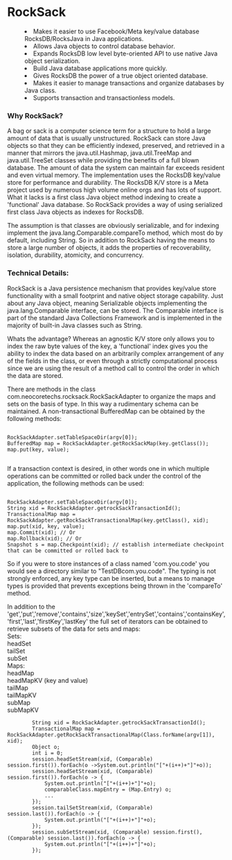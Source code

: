 <h1>RockSack</h1>
<dd>
<li/> Makes it easier to use Facebook/Meta key/value database RocksDB/RocksJava in Java applications.
<li/> Allows Java objects to control database behavior.
<li/> Expands RocksDB low level byte-oriented API to use native Java object serialization.
<li/> Build Java database applications more quickly.
<li/> Gives RocksDB the power of a true object oriented database.
<li/> Makes it easier to manage transactions and organize databases by Java class.
<li/> Supports transaction and transactionless models.
</dd>
<h3>Why RockSack?</h3>
A bag or sack is a computer science term for a structure to hold a large amount of data that is usually unstructured.
RockSack can store Java objects so that they can be efficiently indexed, preserved, and retrieved in a manner that mirrors the java.util.Hashmap, java.util.TreeMap and java.util.TreeSet classes while providing the benefits of a full blown database.
The amount of data the system can maintain far exceeds resident and even virtual memory.
The implementation uses the RocksDB key/value store for performance and durability. The RocksDB K/V store is a Meta project
used by numerous high volume online orgs and has lots of support. What it lacks is a first class Java object method indexing to
create a 'functional' Java database.
So RockSack provides a way of using serialized first class Java objects as indexes for RocksDB.
<p/>
The assumption is that classes are obviously serializable, and for indexing implement the java.lang.Comparable.compareTo method, which most do by default, including String.
So in addition to RockSack having the means to store a large number of objects, it adds the properties of recoverability,
isolation, durability, atomicity, and concurrency.
<h3>Technical Details:</h3>
RockSack is a Java persistence mechanism that provides key/value store functionality 
with a small footprint and native object storage capability. Just about any Java object, meaning Serializable objects implementing the 
java.lang.Comparable interface, can be stored. The Comparable interface 
is part of the standard Java Collections Framework and is implemented in the majority of built-in Java classes such as String.<p/>
Whats the advantage? Whereas an agnostic K/V store only allows you to index the raw byte values of the key, a 'functional' index
gives you the ability to index the data based on an arbitrarily complex arrangement of any of the fields in the class, or even through
a strictly computational process since we are using the result of a method call to control the order in which the data are stored.

There are methods in the class com.neocoretechs.rocksack.RockSackAdapter to organize the maps and sets on the basis of type. In this way a rudimentary schema can be maintained. A non-transactional BufferedMap can be obtained by the following methods:

```

RockSackAdapter.setTableSpaceDir(argv[0]);
BufferedMap map = RockSackAdapter.getRockSackMap(key.getClass());
map.put(key, value);


```

If a transaction context is desired, in other words one in which multiple operations can be committed or rolled back under the control of the application, the following methods can be used:

```

RockSackAdapter.setTableSpaceDir(argv[0]);
String xid = RockSackAdapter.getrockSackTransactionId();
TransactionalMap map = RockSackAdapter.getRockSackTransactionalMap(key.getClass(), xid);
map.put(xid, key, value);
map.Commit(xid); // Or
map.Rollback(xid); // Or
Snapshot s = map.Checkpoint(xid); // establish intermediate checkpoint that can be committed or rolled back to

```

So if you were to store instances of a class named 'com.you.code' you would see a directory similar to "TestDBcom.you.code".
The typing is not strongly enforced, any key type can be inserted, but a means to manage types is provided that prevents exceptions being thrown in the 'compareTo' method.

In addition to the 'get','put','remove','contains','size','keySet','entrySet','contains','containsKey','first','last','firstKey','lastKey' the full set of
iterators can be obtained to retrieve subsets of the data for sets and maps:<br>
Sets:<br/>
headSet<br/>
tailSet<br/>
subSet<br/>
Maps:<br/>
headMap<br/>
headMapKV (key and value)<br/>
tailMap<br/>
tailMapKV<br/>
subMap<br/>
subMapKV<br/>
```
		String xid = RockSackAdapter.getrockSackTransactionId();
		TransactionalMap map = RockSackAdapter.getRockSackTransactionalMap(Class.forName(argv[1]), xid);
		Object o;
		int i = 0;
		session.headSetStream(xid, (Comparable) session.first()).forEach(o ->System.out.println("["+(i++)+"]"+o));
		session.headSetStream(xid, (Comparable) session.first()).forEach(o -> {			
			System.out.println("["+(i++)+"]"+o);
			comparableClass.mapEntry = (Map.Entry) o;
			...
		});
		session.tailSetStream(xid, (Comparable) session.last()).forEach(o -> {
			System.out.println("["+(i++)+"]"+o);
		});
		session.subSetStream(xid, (Comparable) session.first(), (Comparable) session.last()).forEach(o -> {
			System.out.println("["+(i++)+"]"+o);
		});
```

<p/>


